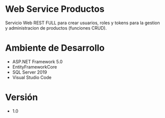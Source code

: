 # Web Service Productos
Servicio Web REST FULL para crear usuarios, roles y tokens para la gestion y administracion de productos (funciones CRUD).
# Ambiente de Desarrollo
- ASP.NET Framework 5.0
- EntityFrameworkCore
- SQL Server 2019
- Visual Studio Code
# Versión
- 1.0
